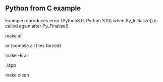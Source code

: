 ## Python from C example

Example reproduces error (Python3.9, Python 3.10) when Py_Initialize() is called again after Py_Finalize()

make all

or (compile all files forced)

make -B all

./app

make clean
